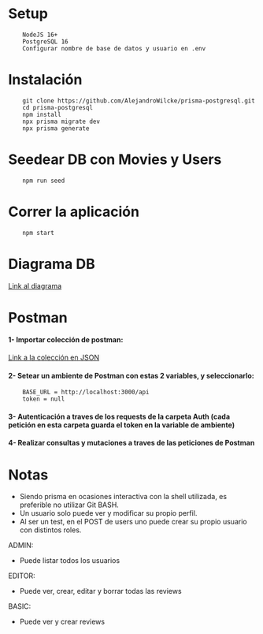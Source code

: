 # Setup
```
    NodeJS 16+
    PostgreSQL 16
    Configurar nombre de base de datos y usuario en .env
```

# Instalación
```
    git clone https://github.com/AlejandroWilcke/prisma-postgresql.git
    cd prisma-postgresql
    npm install
    npx prisma migrate dev
    npx prisma generate
```

# Seedear DB con Movies y Users
```
    npm run seed
```

# Correr la aplicación
```
    npm start
```

# Diagrama DB
[Link al diagrama](https://dbdiagram.io/d/65e2252ecd45b569fb52a0da)

# Postman

#### 1- Importar colección de postman:
[Link a la colección en JSON](https://api.postman.com/collections/33223255-233c65c5-6ea4-437f-b584-ee3fab4df77f?access_key=PMAT-01HRB4S62E08RMAQG7YFXSWZM5)

#### 2- Setear un ambiente de Postman con estas 2 variables, y seleccionarlo:
```
    BASE_URL = http://localhost:3000/api
    token = null
```

#### 3- Autenticación a traves de los requests de la carpeta Auth (cada petición en esta carpeta guarda el token en la variable de ambiente)

#### 4- Realizar consultas y mutaciones a traves de las peticiones de Postman

# Notas
- Siendo prisma en ocasiones interactiva con la shell utilizada, es preferible no utilizar Git BASH.
- Un usuario solo puede ver y modificar su propio perfil.
- Al ser un test, en el POST de users uno puede crear su propio usuario con distintos roles.

ADMIN:
- Puede listar todos los usuarios

EDITOR:
- Puede ver, crear, editar y borrar todas las reviews

BASIC:
- Puede ver y crear reviews
